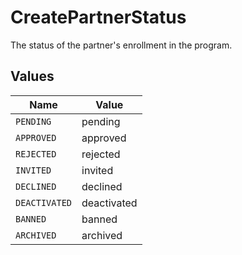 # CreatePartnerStatus

The status of the partner's enrollment in the program.


## Values

| Name          | Value         |
| ------------- | ------------- |
| `PENDING`     | pending       |
| `APPROVED`    | approved      |
| `REJECTED`    | rejected      |
| `INVITED`     | invited       |
| `DECLINED`    | declined      |
| `DEACTIVATED` | deactivated   |
| `BANNED`      | banned        |
| `ARCHIVED`    | archived      |